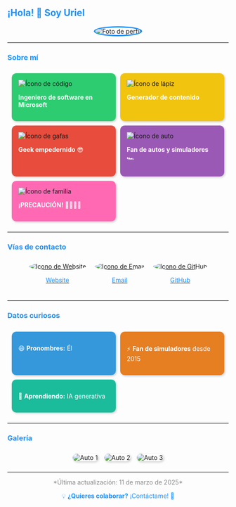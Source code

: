 ## <span style="color: #1E90FF;">¡Hola! 👋 Soy Uriel</span>

<div align="center">
  <img src="https://via.placeholder.com/150x150.png/FF69B4/FFFFFF?text=Perfil" alt="Foto de perfil" style="border-radius: 50%; border: 3px solid #1E90FF;">
</div>

---

### <span style="color: #1E90FF;">Sobre mí</span>
<div style="display: grid; grid-template-columns: repeat(auto-fit, minmax(200px, 1fr)); gap: 10px; padding: 10px;">
  <div style="background-color: #2ECC71; padding: 15px; border-radius: 10px; box-shadow: 2px 2px 5px rgba(0,0,0,0.2);">
    <img src="https://img.icons8.com/ios-filled/30/FFFFFF/code.png" alt="Ícono de código">
    <p style="color: white;"><strong>Ingeniero de software en Microsoft</strong></p>
  </div>
  <div style="background-color: #F1C40F; padding: 15px; border-radius: 10px; box-shadow: 2px 2px 5px rgba(0,0,0,0.2);">
    <img src="https://img.icons8.com/ios-filled/30/FFFFFF/edit.png" alt="Ícono de lápiz">
    <p style="color: white;"><strong>Generador de contenido</strong></p>
  </div>
  <div style="background-color: #E74C3C; padding: 15px; border-radius: 10px; box-shadow: 2px 2px 5px rgba(0,0,0,0.2);">
    <img src="https://img.icons8.com/ios-filled/30/FFFFFF/glasses.png" alt="Ícono de gafas">
    <p style="color: white;"><strong>Geek empedernido</strong> 😎</p>
  </div>
  <div style="background-color: #9B59B6; padding: 15px; border-radius: 10px; box-shadow: 2px 2px 5px rgba(0,0,0,0.2);">
    <img src="https://img.icons8.com/ios-filled/30/FFFFFF/race-car.png" alt="Ícono de auto">
    <p style="color: white;"><strong>Fan de autos y simuladores</strong> 🏎️</p>
  </div>
  <div style="background-color: #FF69B4; padding: 15px; border-radius: 10px; box-shadow: 2px 2px 5px rgba(0,0,0,0.2);">
    <img src="https://img.icons8.com/ios-filled/30/FFFFFF/family.png" alt="Ícono de familia">
    <p style="color: white;"><strong>¡PRECAUCIÓN!</strong> 👨‍👩‍👧‍👦</p>
  </div>
</div>

---

### <span style="color: #1E90FF;">Vías de contacto</span>
<div style="display: flex; justify-content: center; gap: 20px; flex-wrap: wrap; padding: 10px;">
  <div style="text-align: center;">
    <a href="https://www.microsoft.com">
      <img src="https://img.icons8.com/ios-filled/40/1E90FF/globe.png" alt="Ícono de Website" style="border-radius: 50%;">
      <p style="color: #1E90FF;">Website</p>
    </a>
  </div>
  <div style="text-align: center;">
    <a href="mailto:uriel@ejemplo.com">
      <img src="https://img.icons8.com/ios-filled/40/1E90FF/email.png" alt="Ícono de Email" style="border-radius: 50%;">
      <p style="color: #1E90FF;">Email</p>
    </a>
  </div>
  <div style="text-align: center;">
    <a href="https://github.com/UrielFrontDeveloper">
      <img src="https://img.icons8.com/ios-filled/40/1E90FF/github.png" alt="Ícono de GitHub" style="border-radius: 50%;">
      <p style="color: #1E90FF;">GitHub</p>
    </a>
  </div>
</div>

---

### <span style="color: #1E90FF;">Datos curiosos</span>
<div style="display: grid; grid-template-columns: repeat(auto-fit, minmax(200px, 1fr)); gap: 10px; padding: 10px;">
  <div style="background-color: #3498DB; padding: 15px; border-radius: 10px; box-shadow: 2px 2px 5px rgba(0,0,0,0.2);">
    <p style="color: white;">😄 <strong>Pronombres:</strong> Él</p>
  </div>
  <div style="background-color: #E67E22; padding: 15px; border-radius: 10px; box-shadow: 2px 2px 5px rgba(0,0,0,0.2);">
    <p style="color: white;">⚡ <strong>Fan de simuladores</strong> desde 2015</p>
  </div>
  <div style="background-color: #1ABC9C; padding: 15px; border-radius: 10px; box-shadow: 2px 2px 5px rgba(0,0,0,0.2);">
    <p style="color: white;">🌱 <strong>Aprendiendo:</strong> IA generativa</p>
  </div>
</div>

---

### <span style="color: #1E90FF;">Galería</span>
<div style="display: flex; justify-content: center; gap: 15px; flex-wrap: wrap; padding: 10px;">
  <img src="https://via.placeholder.com/200x150.png/FF69B4/FFFFFF?text=Auto+1" alt="Auto 1" style="border-radius: 10px; box-shadow: 2px 2px 5px rgba(0,0,0,0.2);">
  <img src="https://via.placeholder.com/200x150.png/1E90FF/FFFFFF?text=Auto+2" alt="Auto 2" style="border-radius: 10px; box-shadow: 2px 2px 5px rgba(0,0,0,0.2);">
  <img src="https://via.placeholder.com/200x150.png/2ECC71/FFFFFF?text=Auto+3" alt="Auto 3" style="border-radius: 10px; box-shadow: 2px 2px 5px rgba(0,0,0,0.2);">
</div>

---

<div align="center">
  <p style="color: #888;">*Última actualización: 11 de marzo de 2025*</p>
  <p style="color: #1E90FF;">💡 <strong>¿Quieres colaborar?</strong> ¡Contáctame! 🚀</p>
</div>